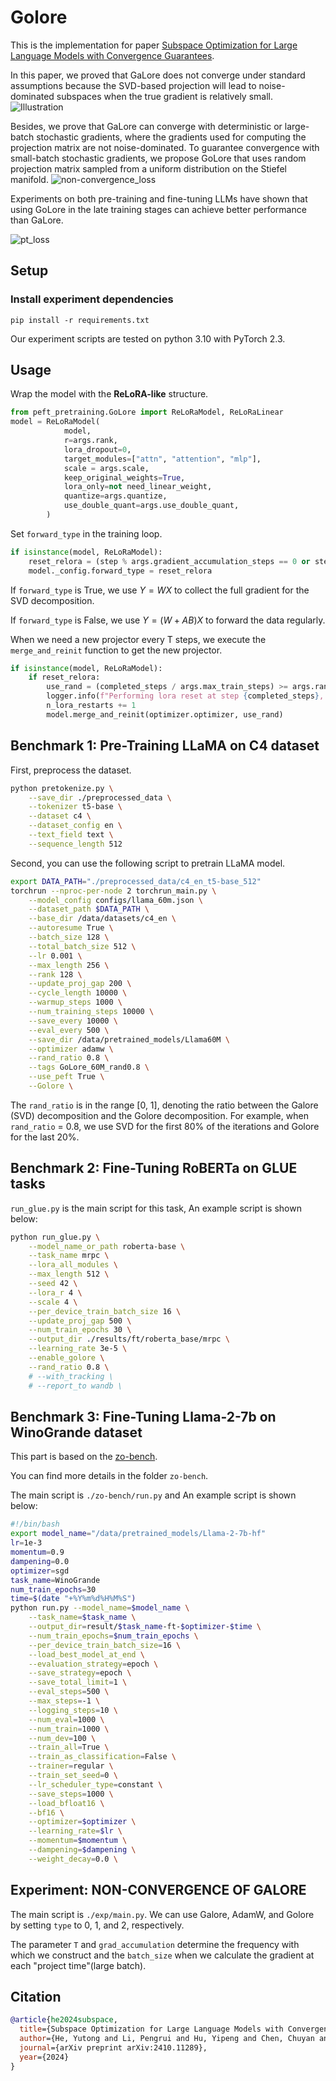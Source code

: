 # Golore

This is the implementation for paper [Subspace Optimization for Large Language Models with Convergence Guarantees](http://arxiv.org/abs/2410.11289).

<!-- In this paper, we unexpectedly discover that GaLore does not always converge to the optimal solution, and we substantiate this finding with an explicit counterexample. Contrary to expectations, our investigation reveals that GaLore does **not** converge to stationary solutions under standard assumptions. Furthermore, our results show that regardless of whether AdamW or MSGD is employed as the subspace optimizer, GaLore fails to converge to the desired solution. In contrast, both GoLore and large-batch GaLore, along with full-parameter training, achieve exact convergence, thereby validating our theoretical results.  -->
In this paper, we proved that GaLore does not converge under standard assumptions because the SVD-based projection will lead to noise-dominated subspaces when the true gradient is relatively small. 
![Illustration](imgs/Illustration.png)


<!-- And then, we introduce GoLore (Gradient random Low-rank projection), a novel variant of GaLore that provably converges in stochastic settings, even with standard batch sizes. -->
Besides, we prove that GaLore can converge with deterministic or large-batch stochastic gradients, where the gradients used for computing the projection matrix are not noise-dominated. To guarantee convergence with small-batch stochastic gradients, we propose GoLore that uses random projection matrix sampled from a uniform distribution on the Stiefel manifold.
![non-convergence_loss](imgs/non-convergence_loss.png)

Experiments on both pre-training and fine-tuning LLMs have shown that using GoLore in the late training stages can achieve better performance than GaLore.

![pt_loss](imgs/pt_loss.png)

## Setup

### Install experiment dependencies

```
pip install -r requirements.txt
```
Our experiment scripts are tested on python 3.10 with PyTorch 2.3.

## Usage

Wrap the model with the **ReLoRA-like** structure.
```python
from peft_pretraining.GoLore import ReLoRaModel, ReLoRaLinear
model = ReLoRaModel(
            model,
            r=args.rank,
            lora_dropout=0,
            target_modules=["attn", "attention", "mlp"],
            scale = args.scale,
            keep_original_weights=True,
            lora_only=not need_linear_weight,
            quantize=args.quantize,
            use_double_quant=args.use_double_quant,
        )
```
Set `forward_type` in the training loop.
```python
if isinstance(model, ReLoRaModel):
    reset_relora = (step % args.gradient_accumulation_steps == 0 or step == len(train_dataloader) - 1) and completed_steps % args.update_proj_gap == 0
    model._config.forward_type = reset_relora
```
If `forward_type` is True, we use $Y=WX$ to collect the full gradient for the SVD decomposition.

If `forward_type` is False, we use $Y=(W+AB)X$ to forward the data regularly.

When we need a new projector every T steps, we execute the `merge_and_reinit` function to get the new projector.

```python
if isinstance(model, ReLoRaModel):
    if reset_relora:
        use_rand = (completed_steps / args.max_train_steps) >= args.rand_ratio
        logger.info(f"Performing lora reset at step {completed_steps}, use {'rand' if use_rand else 'svd'}")
        n_lora_restarts += 1
        model.merge_and_reinit(optimizer.optimizer, use_rand)
```

## Benchmark 1: Pre-Training LLaMA on C4 dataset

First, preprocess the dataset.
```sh
python pretokenize.py \
    --save_dir ./preprocessed_data \
    --tokenizer t5-base \
    --dataset c4 \
    --dataset_config en \
    --text_field text \
    --sequence_length 512
```
Second, you can use the following script to pretrain LLaMA model.

```sh
export DATA_PATH="./preprocessed_data/c4_en_t5-base_512"
torchrun --nproc-per-node 2 torchrun_main.py \
    --model_config configs/llama_60m.json \
    --dataset_path $DATA_PATH \
    --base_dir /data/datasets/c4_en \
    --autoresume True \
    --batch_size 128 \
    --total_batch_size 512 \
    --lr 0.001 \
    --max_length 256 \
    --rank 128 \
    --update_proj_gap 200 \
    --cycle_length 10000 \
    --warmup_steps 1000 \
    --num_training_steps 10000 \
    --save_every 10000 \
    --eval_every 500 \
    --save_dir /data/pretrained_models/Llama60M \
    --optimizer adamw \
    --rand_ratio 0.8 \
    --tags GoLore_60M_rand0.8 \
    --use_peft True \
    --Golore \
```
The `rand_ratio` is in the range [0, 1], denoting the ratio between the Galore (SVD) decomposition and the Golore decomposition. For example, when `rand_ratio` = 0.8, we use SVD for the first 80% of the iterations and Golore for the last 20%.

## Benchmark 2: Fine-Tuning RoBERTa on GLUE tasks

`run_glue.py` is the main script for this task, An example script is shown below:

```sh
python run_glue.py \
    --model_name_or_path roberta-base \
    --task_name mrpc \
    --lora_all_modules \
    --max_length 512 \
    --seed 42 \
    --lora_r 4 \
    --scale 4 \
    --per_device_train_batch_size 16 \
    --update_proj_gap 500 \
    --num_train_epochs 30 \
    --output_dir ./results/ft/roberta_base/mrpc \
    --learning_rate 3e-5 \
    --enable_golore \
    --rand_ratio 0.8 \
    # --with_tracking \
    # --report_to wandb \
```

## Benchmark 3: Fine-Tuning Llama-2-7b on WinoGrande dataset

This part is based on the [zo-bench](https://github.com/ZO-Bench/ZO-LLM?tab=readme-ov-file).

You can find more details in the folder `zo-bench`.

The main script is `./zo-bench/run.py` and An example script is shown below:

```sh
#!/bin/bash
export model_name="/data/pretrained_models/Llama-2-7b-hf"
lr=1e-3
momentum=0.9
dampening=0.0
optimizer=sgd
task_name=WinoGrande
num_train_epochs=30
time=$(date "+%Y%m%d%H%M%S")
python run.py --model_name=$model_name \
    --task_name=$task_name \
    --output_dir=result/$task_name-ft-$optimizer-$time \
    --num_train_epochs=$num_train_epochs \
    --per_device_train_batch_size=16 \
    --load_best_model_at_end \
    --evaluation_strategy=epoch \
    --save_strategy=epoch \
    --save_total_limit=1 \
    --eval_steps=500 \
    --max_steps=-1 \
    --logging_steps=10 \
    --num_eval=1000 \
    --num_train=1000 \
    --num_dev=100 \
    --train_all=True \
    --train_as_classification=False \
    --trainer=regular \
    --train_set_seed=0 \
    --lr_scheduler_type=constant \
    --save_steps=1000 \
    --load_bfloat16 \
    --bf16 \
    --optimizer=$optimizer \
    --learning_rate=$lr \
    --momentum=$momentum \
    --dampening=$dampening \
    --weight_decay=0.0 \
```

## Experiment: NON-CONVERGENCE OF GALORE

The main script is `./exp/main.py`. We can use Galore, AdamW, and Golore by setting `type` to 0, 1, and 2, respectively.

The parameter `T` and `grad_accumulation` determine the frequency with which we construct and the `batch_size` when we calculate the gradient at each "project time"(large batch).



## Citation

```bibtex
@article{he2024subspace,
  title={Subspace Optimization for Large Language Models with Convergence Guarantees},
  author={He, Yutong and Li, Pengrui and Hu, Yipeng and Chen, Chuyan and Yuan, Kun},
  journal={arXiv preprint arXiv:2410.11289},
  year={2024}
}
```